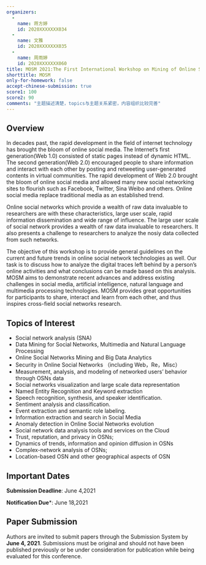 ```yaml
---
organizers:
  -
    name: 蒋方婷
    id: 2020XXXXXXX034
  -
    name: 文雅
    id: 2020XXXXXXX035
  -
    name: 周雨婷
    id: 2020XXXXXXX060
title: MOSM 2021:The First International Workshop on Mining of Online Social Media
shorttitle: MOSM
only-for-homework: false
accept-chinese-submission: true
score1: 100
score2: 90
comments: "主题描述清楚，topics与主题关系紧密，内容组织比较完善"
---
```


## Overview

In decades past, the rapid development in the field of internet technology has
brought the bloom of online social media. The Internet‘s first generation(Web
1.0) consisted of static pages instead of dynamic HTML. The second
generation(Web 2.0) encouraged people to share information and interact with
each other by posting and retweeting user-generated contents in virtual
communities. The rapid development of Web 2.0 brought the bloom of online social
media and allowed many new social networking sites to flourish such as Facebook,
Twitter, Sina Weibo and others. Online social media replace traditional media as
an established trend.

Online social networks which provide a wealth of raw data invaluable to
researchers are with these characteristics, large user scale, rapid information
dissemination and wide range of influence. The large user scale of social
network provides a wealth of raw data invaluable to researchers. It also
presents a challenge to researchers to analyze the nosiy data collected from
such networks.

The objective of this workshop is to provide general guidelines on the current
and future trends in online social network technologies as well. Our task is to
discuss how to analyze the digital traces left behind by a person’s online
activities and what conclusions can be made based on this analysis. MOSM aims to
demonstrate recent advances and address existing challenges in social media,
artificial intelligence, natural language and multimedia processing
technologies. MOSM provides great opportunities for participants to share,
interact and learn from each other, and thus inspires cross-field social
networks research.

## Topics of Interest

- Social network analysis (SNA)
- Data Mining for Social Networks, Multimedia and Natural Language Processing
- Online Social Networks Mining and Big Data Analytics
- Security in Online Social Networks （including Web，Re，Misc）
- Measurement, analysis, and modeling of networked users’ behavior through OSNs data
- Social networks visualization and large scale data representation
- Named Entity Recognition and Keyword extraction
- Speech recognition, synthesis, and speaker identification.
- Sentiment analysis and classification.
- Event extraction and semantic role labeling.
- Information extraction and search in Social Media
- Anomaly detection in Online Social Networks evolution
- Social network data analysis tools and services on the Cloud
- Trust, reputation, and privacy in OSNs;
- Dynamics of trends, information and opinion diffusion in OSNs
- Complex-network analysis of OSNs;
- Location-based OSN and other geographical aspects of OSN

## Important Dates

**Submission Deadline**: June 4,2021

**Notification Due***: June 18,2021

## Paper Submission

Authors are invited to submit papers through the Submission System
by **June 4, 2021**. Submissions must be original and should not have been
published previously or be under consideration for publication while being
evaluated for this conference.
